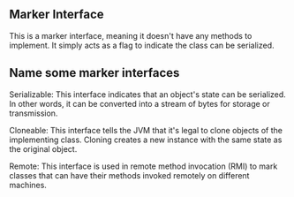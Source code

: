  Marker Interface
--------------------
This is a marker interface, meaning it doesn't have any methods to implement.
It simply acts as a flag to indicate the class can be serialized.

Name some marker interfaces
------------------------------
Serializable: This interface indicates that an object's state can be serialized. In other words, it can be converted into a stream of bytes for storage or transmission.

Cloneable: This interface tells the JVM that it's legal to clone objects of the implementing class. Cloning creates a new instance with the same state as the original object.

Remote: This interface is used in remote method invocation (RMI) to mark classes that can have their methods invoked remotely on different machines.




